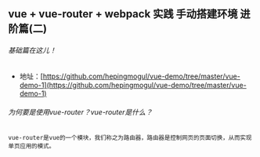 ## vue + vue-router + webpack 实践 手动搭建环境 进阶篇(二)

###### 基础篇在这儿！
- 地址：[https://github.com/hepingmogul/vue-demo/tree/master/vue-demo-1](https://github.com/hepingmogul/vue-demo/tree/master/vue-demo-1)


###### 为何要是使用vue-router？vue-router是什么？
    vue-router是vue的一个模块，我们称之为路由器，路由器是控制网页的页面切换，从而实现单页应用的模式。
    

